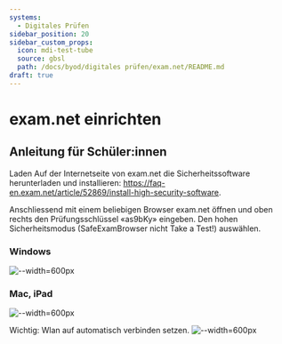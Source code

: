 ```yaml
---
systems:
  - Digitales Prüfen
sidebar_position: 20
sidebar_custom_props:
  icon: mdi-test-tube
  source: gbsl
  path: /docs/byod/digitales prüfen/exam.net/README.md
draft: true
---
```


# exam.net einrichten

## Anleitung für Schüler:innen


Laden Auf der Internetseite von exam.net die Sicherheitssoftware  herunterladen und installieren:
https://faq-en.exam.net/article/52869/install-high-security-software. 


Anschliessend mit einem beliebigen Browser exam.net öffnen und oben rechts den Prüfungsschlüssel «as9bKy» eingeben. Den hohen Sicherheitsmodus (SafeExamBrowser nicht Take a Test!) auswählen.

### Windows
![--width=600px](images/examnet-win-install.png)


### Mac, iPad
![--width=600px](images/examnet-apple-install.png)



Wichtig: Wlan auf automatisch verbinden setzen.
![--width=600px](images/examnet-wlan-setzen.png)


